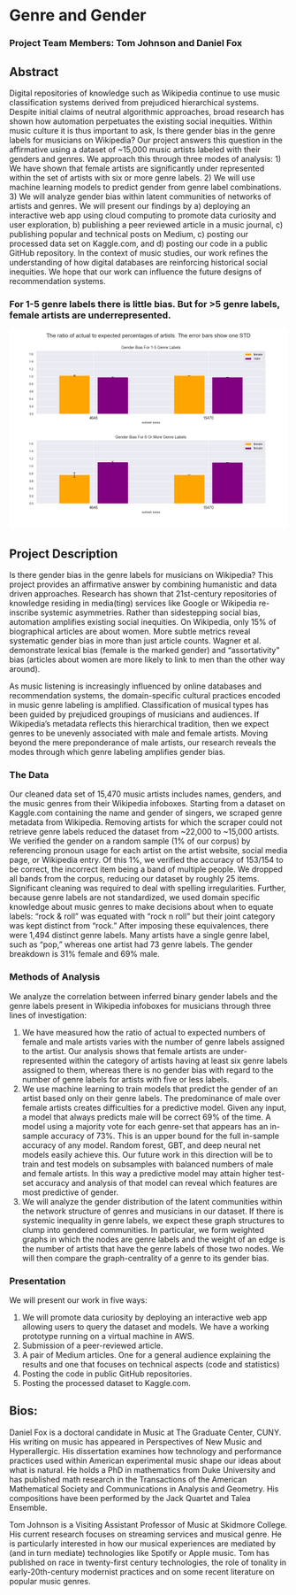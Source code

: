 # Genre and Gender

### Project Team Members: Tom Johnson and Daniel Fox


## Abstract

Digital repositories of knowledge such as Wikipedia continue to use music classification systems derived from prejudiced hierarchical systems. Despite initial claims of neutral algorithmic approaches, broad research has shown how automation perpetuates the existing social inequities. Within music culture it is thus important to ask, Is there gender bias in the genre labels for musicians on Wikipedia? Our project answers this question in the affirmative using a dataset of ~15,000 music artists labeled with their genders and genres. We approach this through three modes of analysis: 1) We have shown that female artists are significantly under represented within the set of artists with six or more genre labels. 2) We will use machine learning models to predict gender from genre label combinations. 3) We will analyze gender bias within latent communities of networks of artists and genres. We will present our findings by a) deploying an interactive web app using cloud computing to promote data curiosity and user exploration, b) publishing a peer reviewed article in a music journal, c) publishing popular and technical posts on Medium, c) posting our processed data set on Kaggle.com, and d) posting our code in a public GitHub repository. 
In the context of music studies, our work refines the understanding of how digital databases are reinforcing historical social inequities. We hope that our work can influence the future designs of recommendation systems.


### For 1-5 genre labels there is little bias. But for >5 genre labels, female artists are underrepresented. 

![Gender Bias](./visualizations/twobin_means_selection.png)


## Project Description

Is there gender bias in the genre labels for musicians on Wikipedia? This project provides an affirmative answer by combining humanistic and data driven approaches. Research has shown that 21st-century repositories of knowledge residing in media(ting) services like Google or Wikipedia re-inscribe systemic asymmetries.  Rather than sidestepping social bias, automation amplifies existing social inequities.  On Wikipedia, only 15% of biographical articles are about women.  More subtle metrics reveal systematic gender bias in more than just article counts. Wagner et al. demonstrate lexical bias (female is the marked gender) and “assortativity” bias (articles about women are more likely to link to men than the other way around).  

As music listening is increasingly influenced by online databases and recommendation systems, the domain-specific cultural practices encoded in music genre labeling is amplified. Classification of musical types has been guided by prejudiced groupings of musicians and audiences.  If Wikipedia’s metadata reflects this hierarchical tradition, then we expect genres to be unevenly associated with male and female artists. Moving beyond the mere preponderance of male artists, our research reveals the modes through which genre labeling amplifies gender bias.  

### The Data

Our cleaned data set of 15,470 music artists includes names, genders, and the music genres from their Wikipedia infoboxes. Starting from a dataset on Kaggle.com containing the name and gender of singers, we scraped genre metadata from Wikipedia.  Removing artists for which the scraper could not retrieve genre labels reduced the dataset from ~22,000 to ~15,000 artists. We verified the gender on a random sample (1% of our corpus) by referencing pronoun usage for each artist on the artist website, social media page, or Wikipedia entry. Of this 1%, we verified the accuracy of 153/154 to be correct, the incorrect item being a band of multiple people. We dropped all bands from the corpus, reducing our dataset by roughly 25 items. Significant cleaning was required to deal with spelling irregularities. Further, because genre labels are not standardized, we used domain specific knowledge about music genres to make decisions about when to equate labels: “rock & roll” was equated with “rock n roll” but their joint category was kept distinct from “rock.” After imposing these equivalences, there were 1,494 distinct genre labels. Many artists have a single genre label, such as “pop,” whereas one artist had 73 genre labels. The gender breakdown is 31% female and 69% male.

### Methods of Analysis

We analyze the correlation between inferred binary gender labels and the genre labels present in Wikipedia infoboxes for musicians through three lines of investigation:

1.	We have measured how the ratio of actual to expected numbers of female and male artists varies with the number of genre labels assigned to the artist. Our analysis shows that female artists are under-represented within the category of artists having at least six genre labels assigned to them, whereas there is no gender bias with regard to the number of genre labels for artists with five or less labels. 
2.	We use machine learning to train models that predict the gender of an artist based only on their genre labels. The predominance of male over female artists creates difficulties for a predictive model. Given any input, a model that always predicts male will be correct 69% of the time. A model using a majority vote for each genre-set that appears has an in-sample accuracy of 73%. This is an upper bound for the full in-sample accuracy of any model. Random forest, GBT, and deep neural net models easily achieve this. Our future work in this direction will be to train and test models on subsamples with balanced numbers of male and female artists. In this way a predictive model may attain higher test-set accuracy and analysis of that model can reveal which features are most predictive of gender.
3.	We will analyze the gender distribution of the latent communities within the network structure of genres and musicians in our dataset. If there is systemic inequality in genre labels, we expect these graph structures to clump into gendered communities. In particular, we form weighted graphs in which the nodes are genre labels and the weight of an edge is the number of artists that have the genre labels of those two nodes. We will then compare the graph-centrality of a genre to its gender bias.

### Presentation

We will present our work in five ways:

1. We will promote data curiosity by deploying an interactive web app allowing users to query the dataset and models. We have a working prototype running on a virtual machine in AWS. 
2. Submission of a peer-reviewed article.
3. A pair of Medium articles. One for a general audience explaining the results and one that focuses on technical aspects (code and statistics) 
4. Posting the code in public GitHub repositories.
5. Posting the processed dataset to Kaggle.com.




## Bios:

Daniel Fox is a doctoral candidate in Music at The Graduate Center, CUNY. His writing on music has appeared in Perspectives of New Music and Hyperallergic. His dissertation examines how technology and performance practices used within American experimental music shape our ideas about what is natural. He holds a PhD in mathematics from Duke University and has published math research in the Transactions of the American Mathematical Society and Communications in Analysis and Geometry. His compositions have been performed by the Jack Quartet and Talea Ensemble.

Tom Johnson is a Visiting Assistant Professor of Music at Skidmore College. His current research focuses on streaming services and musical genre. He is particularly interested in how our musical experiences are mediated by (and in turn mediate) technologies like Spotify or Apple music. Tom has published on race in twenty-first century technologies, the role of tonality in early-20th-century modernist practices and on some recent literature on popular music genres.
